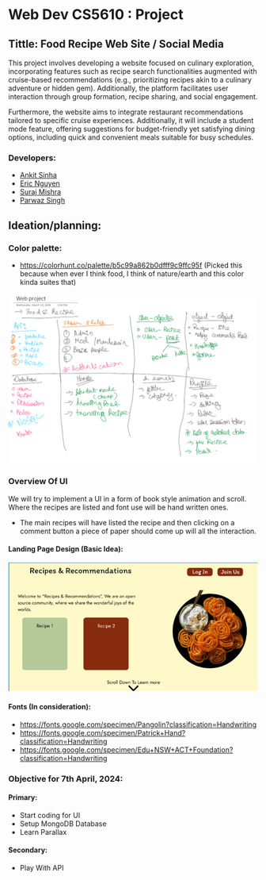 # Web Dev CS5610 : Project
## Tittle: Food Recipe Web Site / Social Media 

This project involves developing a website focused on culinary exploration, incorporating features such as recipe search functionalities augmented with cruise-based recommendations (e.g., prioritizing recipes akin to a culinary adventure or hidden gem). Additionally, the platform facilitates user interaction through group formation, recipe sharing, and social engagement.

Furthermore, the website aims to integrate restaurant recommendations tailored to specific cruise experiences. Additionally, it will include a student mode feature, offering suggestions for budget-friendly yet satisfying dining options, including quick and convenient meals suitable for busy schedules.

### Developers:
 - [Ankit Sinha](https://github.com/Ank-22)  
 - [Eric Nguyen](https://github.com/enguyen11)
 - [Suraj Mishra](https://github.com/sm5689)
 - [Parwaz Singh](https://github.com/Parwazsingh) 

 ## Ideation/planning:
 ### Color palette: 
 - https://colorhunt.co/palette/b5c99a862b0dfff9c9ffc95f (Picked this because when ever I think food, I think of nature/earth and this color kinda suites that) 
   
![Img](./Documentation/Images/Planning.png)

### Overview Of UI
We will try to implement a UI in a form of book style animation and scroll. Where the recipes are listed and font use will be hand written ones. 

 - The main recipes will have listed the recipe and then clicking on a comment button a piece of paper should come up will all the interaction. 

#### Landing Page Design  (Basic Idea):
![Landing Page](./Documentation/Images/landing_page.png)
 #### Fonts (In consideration):
 -  https://fonts.google.com/specimen/Pangolin?classification=Handwriting
 - https://fonts.google.com/specimen/Patrick+Hand?classification=Handwriting
  - https://fonts.google.com/specimen/Edu+NSW+ACT+Foundation?classification=Handwriting



### Objective for 7th April, 2024:
#### Primary:
- Start coding for UI
- Setup MongoDB Database
- Learn Parallax 
#### Secondary:
- Play With API
